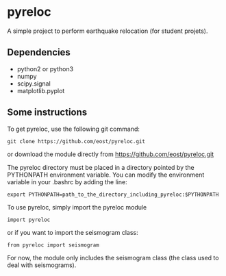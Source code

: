 # pyreloc
A simple project to perform earthquake relocation (for student projets).

## Dependencies
- python2 or python3
- numpy
- scipy.signal
- matplotlib.pyplot

## Some instructions
To get pyreloc, use the following git command:
```
git clone https://github.com/eost/pyreloc.git
```
or download the module directly from https://github.com/eost/pyreloc.git

The pyreloc directory must be placed in a directory pointed by the PYTHONPATH environment variable. You can modify the environment variable in your .bashrc by adding the line:
```
export PYTHONPATH=path_to_the_directory_including_pyreloc:$PYTHONPATH
```


To use pyreloc, simply import the pyreloc module
```
import pyreloc
```
or if you want to import the seismogram class:
```
from pyreloc import seismogram
```

For now, the module only includes the seismogram class (the class used to deal with seismograms).

